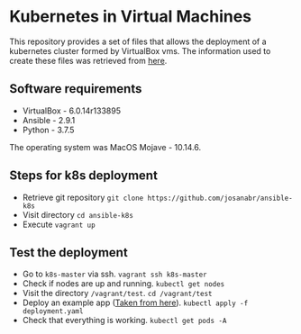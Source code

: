 # Kubernetes in Virtual Machines

This repository provides a set of files that allows the deployment of a kubernetes cluster formed by VirtualBox vms.
The information used to create these files was retrieved from [here](https://kubernetes.io/blog/2019/03/15/kubernetes-setup-using-ansible-and-vagrant/).

## Software requirements

* VirtualBox - 6.0.14r133895
* Ansible - 2.9.1
* Python - 3.7.5

The operating system was MacOS Mojave - 10.14.6.

## Steps for k8s deployment 

* Retrieve git repository `git clone https://github.com/josanabr/ansible-k8s`
* Visit directory `cd ansible-k8s`
* Execute `vagrant up`

## Test the deployment

* Go to `k8s-master` via ssh. `vagrant ssh k8s-master`
* Check if nodes are up and running. `kubectl get nodes`
* Visit the directory `/vagrant/test`. `cd /vagrant/test`
* Deploy an example app ([Taken from here](https://auth0.com/blog/kubernetes-tutorial-step-by-step-introduction-to-basic-concepts/)). `kubectl apply -f deployment.yaml` 
* Check that everything is working. `kubectl get pods -A` 

